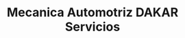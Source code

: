 ---
title: "Mecanica Automotriz DAKAR Servicios"
url: /la-paz/mecanica-automotriz-dakar-servicios/
shop: Autowerkstatt
---